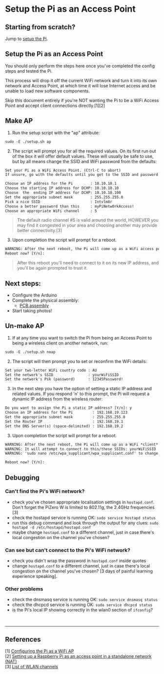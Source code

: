 # Setup the Pi as an Access Point

## Starting from scratch?
Jump to [setup the Pi](/docs/step1-setup-the-Pi.md).

## Setup the Pi as an Access Point
You should only perform the steps here once you've completed the config steps and tested the Pi.

This process will drop it off the current WiFi network and turn it into its own network and Access Point, at which time it will lose Internet access and be unable to load new software components.

Skip this document entirely if you're NOT wanting the Pi to be a WiFi Access Point and accept client connections directly.[1][2]

## Make AP

1. Run the setup script with the "ap" attribute:
```txt
sudo -E ./setup.sh ap
```

2. The script will prompt you for all the required values. On its first run out of the box it will offer default values. These will usually be safe to use, but by all means change the SSID and WiFi password from the defaults:

```txt
Set your Pi as a WiFi Access Point. (Ctrl-C to abort)
If unsure, go with the defaults until you get to the SSID and password

Choose an IP address for the Pi        : 10.10.10.1
Choose the starting IP address for DCHP: 10.10.10.10
Choose  the  ending IP address for DCHP: 10.10.10.100
Set the appropriate subnet mask        : 255.255.255.0
Pick a nice SSID                       : Intvlm8r
Choose a better password than this     : myPiNetw0rkAccess!
Choose an appropriate WiFi channel     : 5
```

> The default radio channel #5 is valid around the world, HOWEVER you may find it congested in your area and choosing another may provide better connectivity.[3]

3. Upon completion the script will prompt for a reboot. 

```txt
WARNING: After the next reboot, the Pi will come up as a WiFi access point!
Reboot now? [Y/n]:
```

> After this reboot you'll need to connect to it on its new IP address, and you'll be again prompted to trust it.


## Next steps:
- Configure the Arduino
- Complete the physical assembly:
   - [PCB assembly](/docs/step5-pcb-assembly.md)  
- Start taking photos!

## Un-make AP

1. If at any time you want to switch the Pi from being an Access Point to being a wireless client on another network, run:
```txt
sudo -E ./setup.sh noap
```

2. The script will then prompt you to set or reconfirm the WiFi details:
```txt
Set your two-letter WiFi country code : AU
Set the network's SSID                : yourWiFiSSID
Set the network's Psk (password)      : 12345Password!
```

3. In the next step you have the option of setting a static IP address and related values. If you respond 'n' to this prompt, the Pi will request a dynamic IP address from the wireless router:
```txt
Do you want to assign the Pi a static IP address? [Y/n]: y
Choose an IP address for the Pi         : 192.168.19.123
Set the appropriate subnet mask         : 255.255.255.0
Set the Router IP                       : 192.168.19.1
Set the DNS Server(s) (space-delimited) : 192.168.19.2
```

3. Upon completion the script will prompt for a reboot. 
```txt
WARNING: After the next reboot, the Pi will come up as a WiFi *client*
WARNING: It will attempt to connect to this/these SSIDs: yourWiFiSSID
WARNING: 'sudo nano /etc/wpa_supplicant/wpa_supplicant.conf' to change

Reboot now? [Y/n]:
```

## Debugging

### Can't find the Pi's WiFi network?
- check you've chosen appropriate localisation settings in `hostapd.conf`. Don't forget the PiZero W is limited to 802.11g, the 2.4GHz frequencies [3]
- check the hostapd service is running OK: `sudo service hostapd status`
- run this debug command and look through the output for any clues:
`sudo hostapd -d /etc/hostapd/hostapd.conf`
- maybe change `hostapd.conf` to a different channel, just in case there's local congestion on the channel you've chosen?

### Can see but can't connect to the Pi's WiFi network?
- check you didn't wrap the password in `hostapd.conf` inside quotes
- change `hostapd.conf` to a different channel, just in case there's local congestion on the channel you've chosen? \[3 days of painful learning experience speaking].

### Other problems
- check the dnsmasq service is running OK: `sudo service dnsmasq status`
- check the dhcpcd service is running OK: `sudo service dhcpcd status`
- is the Pi's local IP showing correctly in the wlan0 section of `ifconfig`?

<br>
<hr >

## References

[1] [Configuring the Pi as a WiFi AP](https://github.com/SurferTim/documentation/blob/6bc583965254fa292a470990c40b145f553f6b34/configuration/wireless/access-point.md)<br>
[2] [Setting up a Raspberry Pi as an access point in a standalone network (NAT)](https://www.raspberrypi.org/documentation/configuration/wireless/access-point.md)<br>
[3] [List of WLAN channels](https://en.wikipedia.org/wiki/List_of_WLAN_channels#2.4_GHz_(802.11b/g/n/ax))
